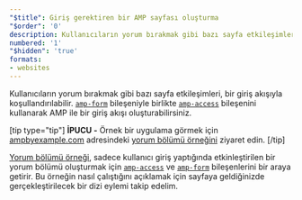 ```yaml
---
"$title": Giriş gerektiren bir AMP sayfası oluşturma
"$order": '0'
description: Kullanıcıların yorum bırakmak gibi bazı sayfa etkileşimleri, bir giriş akışıyla koşullandırılabilir. amp-form bileşeniyle birlikte amp-access bileşenini kullanarak...
numbered: '1'
"$hidden": 'true'
formats:
- websites
---
```


Kullanıcıların yorum bırakmak gibi bazı sayfa etkileşimleri, bir giriş akışıyla koşullandırılabilir. [`amp-form`](../../../../documentation/components/reference/amp-access.md) bileşeniyle birlikte [`amp-access`](../../../../documentation/components/reference/amp-form.md) bileşenini kullanarak AMP ile bir giriş akışı oluşturabilirsiniz.

[tip type="tip"] **İPUCU -** Örnek bir uygulama görmek için [ampbyexample.com](../../../../documentation/examples/documentation/Comment_Section.html) adresindeki [yorum bölümü örneğini](../../../../documentation/examples/index.html) ziyaret edin. [/tip]

[Yorum bölümü örneği](../../../../documentation/examples/documentation/Comment_Section.html), sadece kullanıcı giriş yaptığında etkinleştirilen bir yorum bölümü oluşturmak için [`amp-access`](../../../../documentation/components/reference/amp-access.md) ve [`amp-form`](../../../../documentation/components/reference/amp-form.md) bileşenlerini bir araya getirir. Bu örneğin nasıl çalıştığını açıklamak için sayfaya geldiğinizde gerçekleştirilecek bir dizi eylemi takip edelim.
